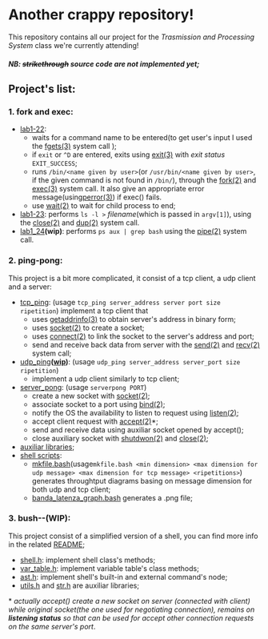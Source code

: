 # Another crappy repository!
This repository contains all our project for the *Trasmission and Processing System* class we're currently attending!
##### **NB**: ~~strikethrough~~ source code are not implemented yet;

## Project's list:
### 1. fork and exec:
   - [lab1-22](forknexec/lab1_22.c):
     - waits for a command name to be entered(to get user's input I used the [fgets(3)](http://man7.org/linux/man-pages/man3/gets.3.html) system call );
     - if `exit` or `^D` are entered, exits using [exit(3)](http://man7.org/linux/man-pages/man3/exit.3.html) with *exit status* `EXIT_SUCCESS`;
     - runs `/bin/<name given by user>`(or `/usr/bin/<name given by user>`, if the given command is not found in `/bin/`), through the [fork(2)](http://man7.org/linux/man-pages/man2/fork.2.html) and [exec(3)](http://man7.org/linux/man-pages/man3/exec.3.html) system call. It also give an appropriate error message(using[perror(3)](http://man7.org/linux/man-pages/man3/perror.3.html)) if exec() fails.
     - use [wait(2)](http://man7.org/linux/man-pages/man2/waitpid.2.html) to wait for child process to end;
   - [lab1-23](forknexec/lab1_23.c): performs `ls -l >` *filename*(which is passed in `argv[1]`), using the [close(2)](http://man7.org/linux/man-pages/man2/close.2.html) and [dup(2)](http://man7.org/linux/man-pages/man2/dup.2.html) system call.
   - [lab1_24](forknexec/lab1_24.c)**(wip)**: performs `ps aux | grep bash` using the [pipe(2)](http://man7.org/linux/man-pages/man2/pipe.2.html) system call. 

### 2. ping-pong:
This project is a bit more complicated, it consist of a tcp client, a udp client and a server:
- [tcp_ping](pingpong/tcp_ping/tcp_ping.c): (usage `tcp_ping server_address server port size ripetition`)
   implement a tcp client that 
   - uses [getaddrinfo(3)](http://man7.org/linux/man-pages/man3/getaddrinfo.3.html) to obtain server's address in binary form;
   - uses [socket(2)](http://man7.org/linux/man-pages/man2/socket.2.html) to create a socket; 
   - uses [connect(2)](http://man7.org/linux/man-pages/man2/connect.2.html) to link the socket to the server's address and port;
   - send and receive back data from server with the [send(2)](http://man7.org/linux/man-pages/man2/send.2.html) and [recv(2)](http://man7.org/linustrikex/man-pages/man2/recv.2.html) system call;
- [udp_ping](pingpong/udp_ping/udp_ping.c)**([wip](https://github.com/non-sono-bello-ma-patcho/SET_LAB/pull/2))**: (usage `udp_ping server_address server_port size ripetition`)
   - implement a udp client similarly to tcp client;
- [server_pong](pingpong/pong_server/pong_server.c): (usage `serverpong PORT`)
   - create a new socket with [socket(2)](http://man7.org/linux/man-pages/man2/socket.2.html);
   - associate socket to a port using [bind(2)](http://man7.org/linux/man-pages/man2/bind.2.html);
   - notify the OS the availability to listen to request using [listen(2)](http://man7.org/linux/man-pages/man2/listen.2.html);
   - accept client request with [accept(2)](http://man7.org/linux/man-pages/man2/accept.2.html)*;
   - send and receive data using auxiliar socket opened by accept();
   - close auxiliary socket with [shutdwon(2)](http://man7.org/linux/man-pages/man2/shutdown.2.html) and [close(2)](http://man7.org/linux/man-pages/man2/close.2.html);
- [auxiliar libraries](pingpong/pingpong_lib);
- [shell scripts](pingpong/scripts):
   - [mkfile.bash](pingpong/scripts/mkfile.bash)(usage`mkfile.bash <min dimension> <max dimension for udp message> <max dimension for tcp message> <ripetitions>`) generates throughtput diagrams basing on message dimension for both udp and tcp client;
   - [banda_latenza_graph.bash](pingpong/scripts/banda_latenza_graph.bash) generates a .png file;

### 3. bush--**(WIP)**:
This project consist of a simplified version of a shell, you can find more info in the related [README](bush_minus_minus-students/README);
   - [shell.h](bush_minus_minus-students/shell.h): implement shell class's methods;
   - [var_table.h](bush_minus_minus-students/var_table.h): implement variable table's class methods;
   - [ast.h](bush_minus_minus-students/ast.h): implement shell's built-in and external command's node;
   - [utils.h](bush_minus_minus-students/utils.h) and [str.h](bush_minus_minus-students/str.h) are auxiliar libraries;

\* *actually accept() create a new socket on server (connected with client) while original socket(the one used for negotiating connection), remains on **listening status** so that can be used for accept other connection requests on the same server's port*.

